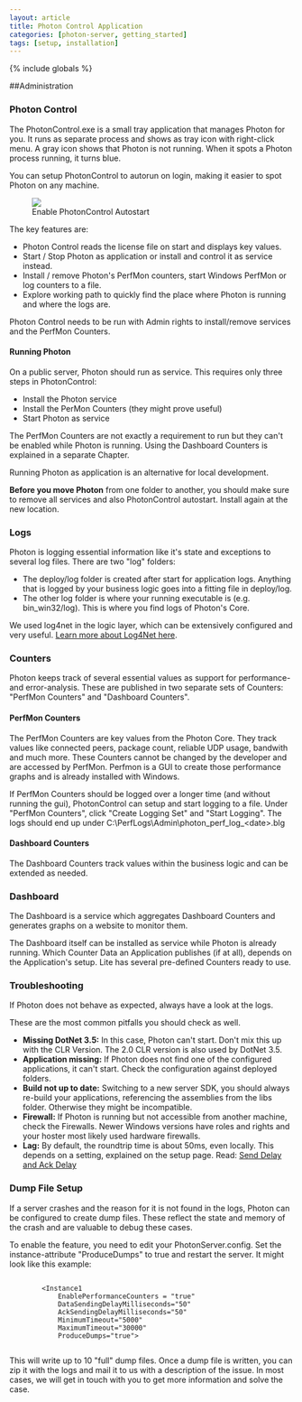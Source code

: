 ```yaml
---
layout: article
title: Photon Control Application
categories: [photon-server, getting_started]
tags: [setup, installation]
---
```

{% include globals %}

##Administration

### Photon Control

The PhotonControl.exe is a small tray application that manages Photon
for you. It runs as separate process and shows as tray icon with
right-click menu. A gray icon shows that Photon is not running. When it
spots a Photon process running, it turns blue.

You can setup PhotonControl to autorun on login, making it easier to
spot Photon on any machine.

<figure>
<img src="{{ IMG }}/PhotonControl-EnableAutostart.jpg" />
<figcaption>Enable PhotonControl Autostart</figcaption>
</figure>

The key features are:

-   Photon Control reads the license file on start and displays key
    values.
-   Start / Stop Photon as application or install and control it as
    service instead.
-   Install / remove Photon's PerfMon counters, start Windows PerfMon or
    log counters to a file.
-   Explore working path to quickly find the place where Photon is
    running and where the logs are.

Photon Control needs to be run with Admin rights to install/remove
services and the PerfMon Counters.

#### Running Photon

On a public server, Photon should run as service. This requires only
three steps in PhotonControl:

-   Install the Photon service
-   Install the PerMon Counters (they might prove useful)
-   Start Photon as service

The PerfMon Counters are not exactly a requirement to run but they can't
be enabled while Photon is running. Using the Dashboard Counters is
explained in a separate Chapter.

Running Photon as application is an alternative for local development.

**Before you move Photon** from one folder to another, you should make
sure to remove all services and also PhotonControl autostart. Install
again at the new location.

### Logs

Photon is logging essential information like it's state and exceptions to
several log files. There are two "log" folders:

-   The deploy/log folder is created after start for application logs.
    Anything that is logged by your business logic goes into a fitting
    file in deploy/log.
-   The other log folder is where your running executable is (e.g.
    bin\_win32/log). This is where you find logs of Photon's Core.

We used log4net in the logic layer, which can be extensively configured
and very useful. [Learn more about Log4Net
here](http://logging.apache.org/log4net/).

### Counters

Photon keeps track of several essential values as support for
performance- and error-analysis. These are published in two separate
sets of Counters: "PerfMon Counters" and "Dashboard Counters".

#### PerfMon Counters

The PerfMon Counters are key values from the Photon Core. They track
values like connected peers, package count, reliable UDP usage, bandwith
and much more. These Counters cannot be changed by the developer and are
accessed by PerfMon. Perfmon is a GUI to create those performance graphs
and is already installed with Windows.

If PerfMon Counters should be logged over a longer time (and without
running the gui), PhotonControl can setup and start logging to a file.
Under "PerfMon Counters", click "Create Logging Set" and "Start
Logging". The logs should end up under
C:\\PerfLogs\\Admin\\photon\_perf\_log\_<date\>.blg

#### Dashboard Counters

The Dashboard Counters track values within the business logic and can be
extended as needed.

### Dashboard

The Dashboard is a service which aggregates Dashboard Counters and
generates graphs on a website to monitor them.

The Dashboard itself can be installed as service while Photon is already
running. Which Counter Data an Application publishes (if at all),
depends on the Application's setup. Lite has several pre-defined
Counters ready to use.

### Troubleshooting

If Photon does not behave as expected, always have a look at the logs.

These are the most common pitfalls you should check as well.

-   **Missing DotNet 3.5:** In this case, Photon can't start. Don't mix
    this up with the CLR Version. The 2.0 CLR version is also used by
    DotNet 3.5.
-   **Application missing:** If Photon does not find one of the
    configured applications, it can't start. Check the configuration
    against deployed folders.
-   **Build not up to date:** Switching to a new server SDK, you should
    always re-build your applications, referencing the assemblies from
    the libs folder. Otherwise they might be incompatible.
-   **Firewall:** If Photon is running but not accessible from another
    machine, check the Firewalls. Newer Windows versions have roles and
    rights and your hoster most likely used hardware firewalls.
-   **Lag:** By default, the roundtrip time is about 50ms, even locally.
    This depends on a setting, explained on the setup page. Read: [Send
    Delay and Ack Delay](/setupandconfig)

### Dump File Setup

If a server crashes and the reason for it is not found in the logs,
Photon can be configured to create dump files. These reflect the state
and memory of the crash and are valuable to debug these cases.

To enable the feature, you need to edit your PhotonServer.config. Set
the instance-attribute "ProduceDumps" to true and restart the server. It
might look like this example:

~~~~ {.code}
    
        <Instance1
            EnablePerformanceCounters = "true"
            DataSendingDelayMilliseconds="50"
            AckSendingDelayMilliseconds="50"
            MinimumTimeout="5000"
            MaximumTimeout="30000"
            ProduceDumps="true">
    
~~~~

This will write up to 10 "full" dump files. Once a dump file is written,
you can zip it with the logs and mail it to us with a description of the
issue. In most cases, we will get in touch with you to get more
information and solve the case.
